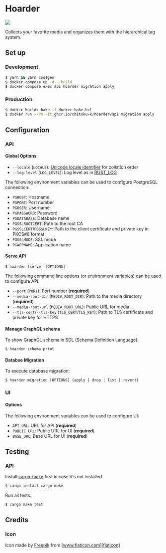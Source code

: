 Hoarder
=======

[![][workflow-badge]][workflow-link]

Collects your favorite media and organizes them with the hierarchical tag system.

## Set up

### Development

```bash
$ yarn && yarn codegen
$ docker compose up -d --build
$ docker compose exec api hoarder migration apply
```

### Production

```bash
$ docker buildx bake -f docker-bake.hcl
$ docker run --rm -it ghcr.io/chitoku-k/hoarder/api migration apply
```

## Configuration

### API

#### Global Options

- `--locale` (`LOCALE`): [Unicode locale identifier](https://unicode.org/reports/tr35/tr35.html#Unicode_locale_identifier) for collation order
- `--log-level` (`LOG_LEVEL`): Log level as in [RUST\_LOG](https://docs.rs/env_logger/latest/env_logger/)

The following environment variables can be used to configure PostgreSQL connection:

- `PGHOST`: Hostname
- `PGPORT`: Port number
- `PGUSER`: Username
- `PGPASSWORD`: Password
- `PGDATABASE`: Database name
- `PGSSLROOTCERT`: Path to the root CA
- `PGSSLCERT`/`PGSSLKEY`: Path to the client certificate and private key in PKCS#8 format
- `PGSSLMODE`: SSL mode
- `PGAPPNAME`: Application name

#### Serve API

```
$ hoarder [serve] [OPTIONS]
```

The following command line options (or environment variables) can be used to configure API:

- `--port` (`PORT`): Port number (**required**)
- `--media-root-dir` (`MEDIA_ROOT_DIR`): Path to the media directory (**required**)
- `--media-root-url` (`MEDIA_ROOT_URL`): Public URL for media
- `--tls-cert`/`--tls-key` (`TLS_CERT`/`TLS_KEY`): Path to TLS certificate and private key for HTTPS

#### Manage GraphQL schema

To show GraphQL schema in SDL (Schema Definition Language):

```
$ hoarder schema print
```

#### Databse Migration

To execute database migration:

```
$ hoarder migration [OPTIONS] (apply | drop | list | revert)
```

### UI

#### Options

The following environment variables can be used to configure UI:

- `API_URL`: URL for API (**required**)
- `PUBLIC_URL`: Public URL for UI (**required**)
- `BASE_URL`: Base URL for UI (**required**)

## Testing

### API

Install [cargo-make] first in case it's not installed.

```bash
$ cargo install cargo-make
```

Run all tests.

```bash
$ cargo make test
```

## Credits

### Icon

Icon made by [Freepik] from [www.flaticon.com][flaticon]

[workflow-link]:    https://github.com/chitoku-k/hoarder/actions?query=branch:master
[workflow-badge]:   https://img.shields.io/github/actions/workflow/status/chitoku-k/hoarder/ci.yml?branch=master&style=flat-square
[cargo-make]:       https://github.com/sagiegurari/cargo-make
[Freepik]:          https://www.flaticon.com/authors/freepik
[flaticon]:         https://www.flaticon.com/
